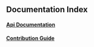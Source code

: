 ## Documentation Index

#### [Api Documentation](https://rawcdn.githack.com/ServiceComb/service-center/master/docs/api-docs.html)

#### [Contribution Guide](/docs/contribution.md) 
